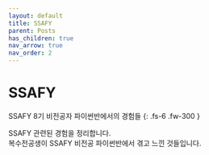 ```yaml
---
layout: default
title: SSAFY
parent: Posts 
has_children: true
nav_arrow: true
nav_order: 2
---
```


# SSAFY

SSAFY 8기 비전공자 파이썬반에서의 경험들
{: .fs-6 .fw-300 }

SSAFY 관련된 경험을 정리합니다.  
복수전공생이 SSAFY 비전공 파이썬반에서 겪고 느낀 것들입니다.
